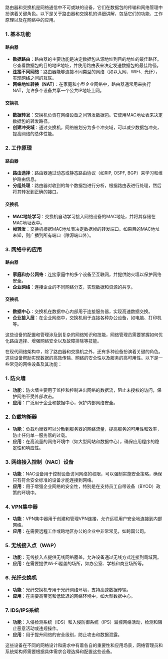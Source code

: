 路由器和交换机是网络通信中不可或缺的设备，它们在数据包的传输和网络管理中扮演着关键角色。以下是关于路由器和交换机的详细讲解，包括它们的功能、工作原理以及在网络中的应用。

### 1. 基本功能

#### 路由器
- **数据路由**：路由器的主要功能是决定数据包从源地址到目的地址的最佳路径。它查看数据包的目的地IP地址，并使用路由表来决定发送数据包的最佳路径。
- **连接不同网络**：路由器能够连接不同类型的网络（如以太网、WIFI、光纤），实现网络之间的互联。
- **网络地址转换（NAT）**：在家庭和小型企业网络中，路由器通常用来执行NAT，允许多个设备共享一个公共IP地址上网。

#### 交换机
- **数据转发**：交换机负责在网络设备之间转发数据包。它使用MAC地址表来决定数据包的转发路径。
- **创建冲突域**：通过交换机，网络被划分为多个冲突域，可以减少数据包冲突，提高网络的总体性能。

### 2. 工作原理

#### 路由器
- **路由选择**：路由器通过动态或静态路由协议（如RIP, OSPF, BGP）来学习和维护路由信息。
- **分组处理**：路由器对收到的每个数据包进行分析，根据路由表进行处理，然后将其转发到正确的接口。

#### 交换机
- **MAC地址学习**：交换机自动学习接入网络设备的MAC地址，并将其存储在MAC地址表中。
- **帧转发**：交换机根据MAC地址表决定数据帧的转发端口。如果目的MAC地址未知，则广播到所有端口（除源端口外）。

### 3. 网络中的应用

#### 路由器
- **家庭和办公网络**：连接家庭中的多个设备至互联网，并提供防火墙以保护网络安全。
- **企业网络**：连接企业的不同网络分支，实现数据和资源的共享。

#### 交换机
- **数据中心**：交换机在数据中心内部用于连接服务器，实现高速数据交换。
- **企业接入层**：在企业网络中，交换机用于连接各种办公设备，如电脑、打印机等。

这些设备的配置和管理涉及到复杂的网络知识和技能，网络管理员需要掌握如何优化路由选择、增强网络安全以及故障排除等技能。

在现代网络架构中，除了路由器和交换机之外，还有多种设备扮演着关键的角色。这些设备帮助实现数据的高效传输、网络的安全性以及服务的高可用性。以下是一些常见的网络设备及其功能：

### 1. 防火墙
- **功能**：防火墙主要用于监控和控制进出网络的数据流，阻止未授权的访问，保护网络不受外部攻击。
- **应用**：广泛用于企业和数据中心，保护内部网络安全。

### 2. 负载均衡器
- **功能**：负载均衡器可以分散到服务器的网络流量，提高服务的可用性和效率，防止任何单一服务器的过载。
- **应用**：在高流量的网络环境中（如大型网站和数据中心），确保应用程序的稳定性和响应性。

### 3. 网络接入控制（NAC）设备
- **功能**：NAC设备用于控制设备访问网络的权限，可以强制实施安全策略，确保只有符合安全标准的设备才能连接到网络。
- **应用**：用于增强企业网络的安全性，特别是在支持员工自带设备（BYOD）政策的环境中。

### 4. VPN集中器
- **功能**：VPN集中器用于创建和管理VPN连接，允许远程用户安全地连接到内部网络。
- **应用**：在需要远程工作或跨地区办公的企业中非常常见，如跨国公司。

### 5. 无线接入点（WAP）
- **功能**：无线接入点提供无线网络覆盖，允许设备通过无线方式连接到局域网。
- **应用**：在需要提供Wi-Fi覆盖的场所，如办公室、学校和商业场所等。

### 6. 光纤交换机
- **功能**：光纤交换机专用于光纤网络环境，支持高速数据传输。
- **应用**：在需要高带宽和低延迟的网络环境中，如大型数据中心。

### 7. IDS/IPS系统
- **功能**：入侵检测系统（IDS）和入侵防御系统（IPS）监控网络活动，检测和阻止恶意活动或违规操作。
- **应用**：用于提升网络的安全级别，防止攻击和数据泄露。

这些设备在不同的网络设计和需求中有着各自的重要性和应用场景，网络管理员和系统架构师需要根据具体需求合理选择和配置这些设备。